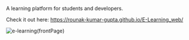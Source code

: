 A learning platform for students and developers.

Check it out here:  https://rounak-kumar-gupta.github.io/E-Learning_web/

![e-learning(frontPage)](https://github.com/user-attachments/assets/f4084637-cceb-403f-bdd3-7fad61e9a23d)
